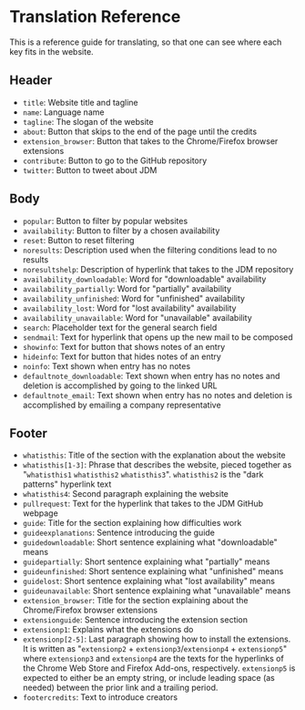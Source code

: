 # Translation Reference

This is a reference guide for translating, so that one can see where each key fits in the website.

## Header

- `title`: Website title and tagline
- `name`: Language name
- `tagline`: The slogan of the website
- `about`: Button that skips to the end of the page until the credits
- `extension_browser`: Button that takes to the Chrome/Firefox browser extensions
- `contribute`: Button to go to the GitHub repository
- `twitter`: Button to tweet about JDM

## Body

- `popular`: Button to filter by popular websites
- `availability`: Button to filter by a chosen availability
- `reset`: Button to reset filtering
- `noresults`: Description used when the filtering conditions lead to no results
- `noresultshelp`: Description of hyperlink that takes to the JDM repository
- `availability_downloadable`: Word for "downloadable" availability
- `availability_partially`: Word for "partially" availability
- `availability_unfinished`: Word for "unfinished" availability
- `availability_lost`: Word for "lost availability" availability
- `availability_unavailable`: Word for "unavailable" availability
- `search`: Placeholder text for the general search field
- `sendmail`: Text for hyperlink that opens up the new mail to be composed
- `showinfo`: Text for button that shows notes of an entry
- `hideinfo`: Text for button that hides notes of an entry
- `noinfo`: Text shown when entry has no notes
- `defaultnote_downloadable`: Text shown when entry has no notes and deletion is accomplished by going to the linked URL
- `defaultnote_email`: Text shown when entry has no notes and deletion is accomplished by emailing a company representative

## Footer

- `whatisthis`: Title of the section with the explanation about the website
- `whatisthis[1-3]`: Phrase that describes the website, pieced together as "`whatisthis1` `whatisthis2` `whatisthis3`".
  `whatisthis2` is the "dark patterns" hyperlink text
- `whatisthis4`: Second paragraph explaining the website
- `pullrequest`: Text for the hyperlink that takes to the JDM GitHub webpage
- `guide`: Title for the section explaining how difficulties work
- `guideexplanations`: Sentence introducing the guide
- `guidedownloadable`: Short sentence explaining what "downloadable" means
- `guidepartially`: Short sentence explaining what "partially" means
- `guideunfinished`: Short sentence explaining what "unfinished" means
- `guidelost`: Short sentence explaining what "lost availability" means
- `guideunavailable`: Short sentence explaining what "unavailable" means
- `extension_browser`: Title for the section explaining about the Chrome/Firefox browser extensions
- `extensionguide`: Sentence introducing the extension section
- `extensionp1`: Explains what the extensions do
- `extensionp[2-5]`: Last paragraph showing how to install the extensions. It is written as "`extensionp2` +
  `extensionp3`/`extensionp4` + `extensionp5`" where `extensionp3` and `extensionp4` are the texts for the hyperlinks of
  the Chrome Web Store and Firefox Add-ons, respectively. `extensionp5` is expected to either be an empty string, or
  include leading space (as needed) between the prior link and a trailing period.
- `footercredits`: Text to introduce creators
